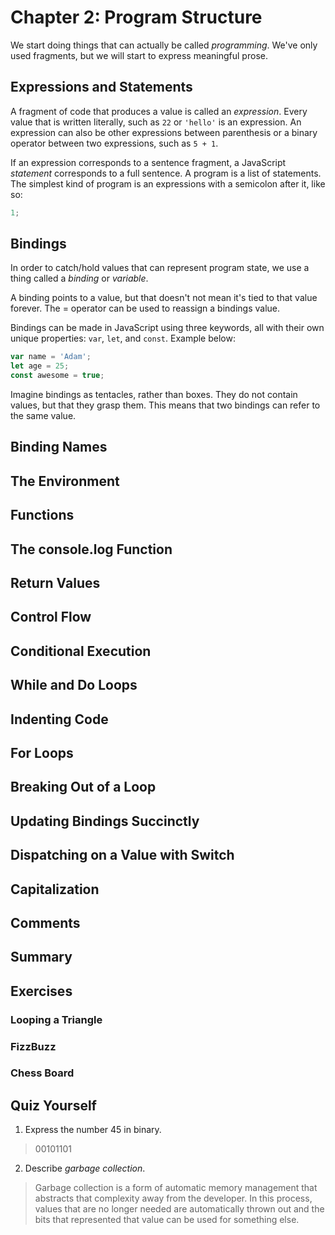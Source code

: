 # Chapter 2: Program Structure #

We start doing things that can actually be called *programming*. We've only used fragments, but we will start to express meaningful prose.

## Expressions and Statements ##

A fragment of code that produces a value is called an *expression*. Every value that is written literally, such as ```22``` or ```'hello'``` is an expression. An expression can also be other expressions between parenthesis or a binary operator between two expressions, such as ```5 + 1```.

If an expression corresponds to a sentence fragment, a JavaScript *statement* corresponds to a full sentence. A program is a list of statements. The simplest kind of program is an expressions with a semicolon after it, like so:

```javascript
1;
```

## Bindings ##

In order to catch/hold values that can represent program state, we use a thing called a *binding* or *variable*.

A binding points to a value, but that doesn't not mean it's tied to that value forever. The = operator can be used to reassign a bindings value.

Bindings can be made in JavaScript using three keywords, all with their own unique properties: ```var```, ```let```, and ```const```. Example below:

```javascript
var name = 'Adam';
let age = 25;
const awesome = true;
```

Imagine bindings as tentacles, rather than boxes. They do not contain values, but that they grasp them. This means that two bindings can refer to the same value.

## Binding Names ##

## The Environment ##

## Functions ##

## The console.log Function ##

## Return Values ##

## Control Flow ##

## Conditional Execution ##

## While and Do Loops ##

## Indenting Code ##

## For Loops ##

## Breaking Out of a Loop ##

## Updating Bindings Succinctly ##

## Dispatching on a Value with Switch ##

## Capitalization ##

## Comments ##

## Summary ##

## Exercises ##

### Looping a Triangle ###

### FizzBuzz ###

### Chess Board ###

## Quiz Yourself

1. Express the number 45 in binary.
> 00101101

2. Describe *garbage collection*.
> Garbage collection is a form of automatic memory management that abstracts that complexity away from the developer. In this process, values that are no longer needed are automatically thrown out and the bits that represented that value can be used for something else.
